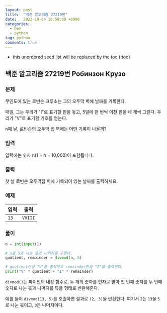 ```yaml
---
layout: post
title:  "백준 알고리즘 27219번"
date:   2023-10-04 19:58:00 +0900
categories: 
  - Dev
  - python
tag: python
comments: true
---
```


* this unordered seed list will be replaced by the toc
{:toc}

## 백준 알고리즘 27219번 Робинзон Крузо

### 문제

무인도에 있는 로빈슨 크루소는 그의 오두막 벽에 날짜를 기록한다.

매일, 그는 우리가 "I"로 표기할 핀을 놓고, 5일에 한 번씩 이전 핀을 네 개씩 그린다. 우리가 "V"로 표기할 기호를 얻는다.

n째 날, 로빈슨의 오두막 집 벽에는 어떤 기록이 나올까?

### 입력

입력에는 숫자 n(1 = n = 10,000)이 포함됩니다.

### 출력

첫 날 로빈슨 오두막집 벽에 기록되어 있는 날짜를 출력하세요.

### 예제

| 입력 | 출력 |
| --- | --- |
| `13` | `VVIII` |

### 풀이

```py
n = int(input())

# n을 5로 나눈 몫과 나머지를 구한다.
quotient, remainder = divmod(n, 5)

# quotient만큼 "V"를 출력하고 remainder만큼 "I"를 출력한다.
print("V" * quotient + "I" * remainder)
```

`divmod()`는 파이썬의 내장 함수로, 두 개의 숫자를 인자로 받아 첫 번째 숫자를 두 번째 숫자로 나눈 몫과 나머지를 튜플 형태로 반환해준다.

예를 들어 `divmod(13, 5)`를 호출하면 결과로 `(2, 3)`을 반환한다. 여기서 `2`는 `13`을 `5`로 나눈 몫이고, `3`은 나머지이다.
